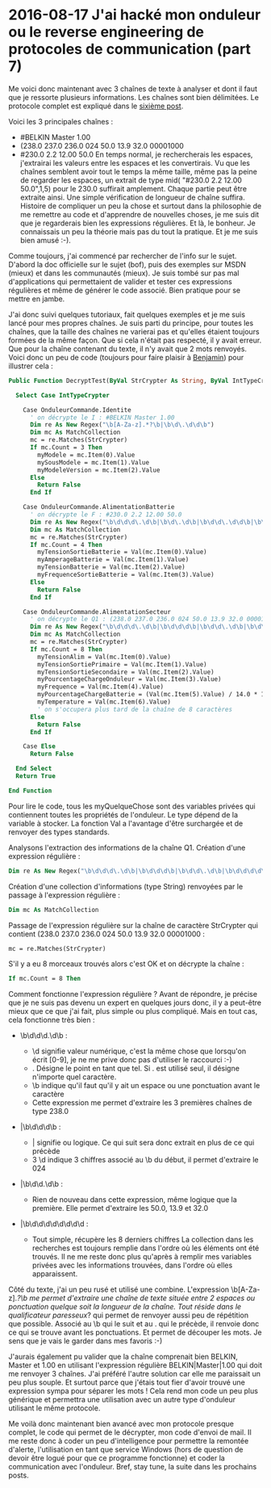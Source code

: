 # 2016-08-17 J'ai hacké mon onduleur ou le reverse engineering de protocoles de communication (part 7)

Me voici donc maintenant avec 3 chaînes de texte à analyser et dont il faut que je ressorte plusieurs informations. Les chaînes sont bien délimitées. Le protocole complet est expliqué dans le [sixième post](./2006-08-15-J'ai-hacké-mon-onduleur-ou-le-reverse-engineering-de-protocoles-de-communication-(part-6).md).

Voici les 3 principales chaînes :

* #BELKIN Master 1.00
* (238.0 237.0 236.0 024 50.0 13.9 32.0 00001000
* #230.0 2.2 12.00 50.0
    En temps normal, je rechercherais les espaces, j'extrairai les valeurs entre les espaces et les convertirais. Vu que les chaînes semblent avoir tout le temps la même taille, même pas la peine de regarder les espaces, un extrait de type mid( "#230.0 2.2 12.00 50.0",1,5) pour le 230.0 suffirait amplement. Chaque partie peut être extraite ainsi. Une simple vérification de longueur de chaîne suffira. Histoire de compliquer un peu la chose et surtout dans la philosophie de me remettre au code et d'apprendre de nouvelles choses, je me suis dit que je regarderais bien les expressions régulières. Et là, le bonheur. Je connaissais un peu la théorie mais pas du tout la pratique. Et je me suis bien amusé :-).

Comme toujours, j'ai commencé par rechercher de l'info sur le sujet. D'abord la doc officielle sur le sujet (bof), puis des exemples sur MSDN (mieux) et dans les communautés (mieux). Je suis tombé sur pas mal d'applications qui permettaient de valider et tester ces expressions régulières et même de générer le code associé. Bien pratique pour se mettre en jambe.

J'ai donc suivi quelques tutoriaux, fait quelques exemples et je me suis lancé pour mes propres chaînes. Je suis parti du principe, pour toutes les chaînes, que la taille des chaînes ne varierai pas et qu'elles étaient toujours formées de la même façon. Que si cela n'était pas respecté, il y avait erreur. Que pour la chaîne contenant du texte, il n'y avait que 2 mots renvoyés. Voici donc un peu de code (toujours pour faire plaisir à [Benjamin](https://www.benjamingauthey.com)) pour illustrer cela :

```vb
Public Function DecryptTest(ByVal StrCrypter As String, ByVal IntTypeCrypter As OnduleurCommande) As Boolean 

  Select Case IntTypeCrypter 

    Case OnduleurCommande.Identite 
      ' on décrypte le I : #BELKIN Master 1.00 
      Dim re As New Regex("\b[A-Za-z].*?\b|\b\d\.\d\d\b") 
      Dim mc As MatchCollection 
      mc = re.Matches(StrCrypter) 
      If mc.Count = 3 Then 
        myModele = mc.Item(0).Value 
        mySousModele = mc.Item(1).Value 
        myModeleVersion = mc.Item(2).Value 
      Else 
        Return False 
      End If 

    Case OnduleurCommande.AlimentationBatterie 
      ' on décrypte le F : #230.0 2.2 12.00 50.0 
      Dim re As New Regex("\b\d\d\d\.\d\b|\b\d\.\d\b|\b\d\d\.\d\d\b|\b\d\d\.\d") 
      Dim mc As MatchCollection 
      mc = re.Matches(StrCrypter) 
      If mc.Count = 4 Then 
        myTensionSortieBatterie = Val(mc.Item(0).Value) 
        myAmperageBatterie = Val(mc.Item(1).Value) 
        myTensionBatterie = Val(mc.Item(2).Value) 
        myFrequenceSortieBatterie = Val(mc.Item(3).Value) 
      Else 
        Return False 
      End If 

    Case OnduleurCommande.AlimentationSecteur 
      ' on décrypte le Q1 : (238.0 237.0 236.0 024 50.0 13.9 32.0 00001000 
      Dim re As New Regex("\b\d\d\d\.\d\b|\b\d\d\d\b|\b\d\d\.\d\b|\b\d\d\d\d\d\d\d\d") 
      Dim mc As MatchCollection 
      mc = re.Matches(StrCrypter) 
      If mc.Count = 8 Then 
        myTensionAlim = Val(mc.Item(0).Value) 
        myTensionSortiePrimaire = Val(mc.Item(1).Value) 
        myTensionSortieSecondaire = Val(mc.Item(2).Value) 
        myPourcentageChargeOnduleur = Val(mc.Item(3).Value) 
        myFrequence = Val(mc.Item(4).Value) 
        myPourcentageChargeBatterie = (Val(mc.Item(5).Value) / 14.0 * 100.0) 
        myTemperature = Val(mc.Item(6).Value) 
        ' on s'occupera plus tard de la chaîne de 8 caractères 
      Else 
        Return False 
      End If 

    Case Else 
      Return False 

  End Select 
  Return True 

End Function 
```

Pour lire le code, tous les myQuelqueChose sont des variables privées qui contiennent toutes les propriétés de l'onduleur. Le type dépend de la variable à stocker. La fonction Val a l'avantage d'être surchargée et de renvoyer des types standards.

Analysons l'extraction des informations de la chaîne Q1. Création d'une expression régulière :

```vb
Dim re As New Regex("\b\d\d\d\.\d\b|\b\d\d\d\b|\b\d\d\.\d\b|\b\d\d\d\d\d\d\d\d") 
```

Création d'une collection d'informations (type String) renvoyées par le passage à l'expression régulière :

```vb
Dim mc As MatchCollection 
```

Passage de l'expression régulière sur la chaîne de caractère StrCrypter qui contient (238.0 237.0 236.0 024 50.0 13.9 32.0 00001000 :

```vb
mc = re.Matches(StrCrypter) 
```

S'il y a eu 8 morceaux trouvés alors c'est OK et on décrypte la chaîne :

```vb
If mc.Count = 8 Then 
```

Comment fonctionne l'expression régulière ? Avant de répondre, je précise que je ne suis pas devenu un expert en quelques jours donc, il y a peut-être mieux que ce que j'ai fait, plus simple ou plus compliqué. Mais en tout cas, cela fonctionne très bien :

* \b\d\d\d\.\d\b :

  * \d signifie valeur numérique, c'est la même chose que lorsqu'on écrit [0-9], je ne me prive donc pas d'utiliser le raccourci :-)
  * \. Désigne le point en tant que tel. Si . est utilisé seul, il désigne n'importe quel caractère.
  * \b indique qu'il faut qu'il y ait un espace ou une ponctuation avant le caractère
  * Cette expression me permet d'extraire les 3 premières chaînes de type 238.0

* |\b\d\d\d\b :

  * | signifie ou logique. Ce qui suit sera donc extrait en plus de ce qui précède
  * 3 \d indique 3 chiffres associé au \b du début, il permet d'extraire le 024

* |\b\d\d\.\d\b :

  * Rien de nouveau dans cette expression, même logique que la première. Elle permet d'extraire les 50.0, 13.9 et 32.0

* |\b\d\d\d\d\d\d\d\d :

  * Tout simple, récupère les 8 derniers chiffres
      La collection dans les recherches est toujours remplie dans l'ordre où les éléments ont été trouvés. Il ne me reste donc plus qu'après à remplir mes variables privées avec les informations trouvées, dans l'ordre où elles apparaissent.

Côté du texte, j'ai un peu rusé et utilisé une combine. L'expression \b[A-Za-z].*?\b me permet d'extraire une chaîne de texte située entre 2 espaces ou ponctuation quelque soit la longueur de la chaîne. Tout réside dans le qualificateur paresseux*? qui permet de renvoyer aussi peu de répétition que possible. Associé au \b qui le suit et au . qui le précède, il renvoie donc ce qui se trouve avant les ponctuations. Et permet de découper les mots. Je sens que je vais le garder dans mes favoris :-)

J'aurais également pu valider que la chaîne comprenait bien BELKIN, Master et 1.00 en utilisant l'expression régulière BELKIN|Master|1\.00 qui doit me renvoyer 3 chaînes. J'ai préféré l'autre solution car elle me paraissait un peu plus souple. Et surtout parce que j'étais tout fier d'avoir trouvé une expression sympa pour séparer les mots ! Cela rend mon code un peu plus générique et permettra une utilisation avec un autre type d'onduleur utilisant le même protocole.

Me voilà donc maintenant bien avancé avec mon protocole presque complet, le code qui permet de le décrypter, mon code d'envoi de mail. Il me reste donc à coder un peu d'intelligence pour permettre la remontée d'alerte, l'utilisation en tant que service Windows (hors de question de devoir être logué pour que ce programme fonctionne) et coder la communication avec l'onduleur. Bref, stay tune, la suite dans les prochains posts.

